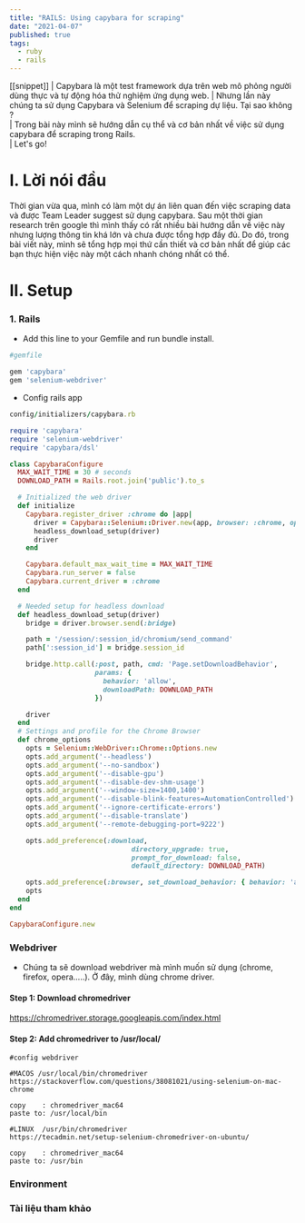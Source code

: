 ```yaml
---
title: "RAILS: Using capybara for scraping"
date: "2021-04-07"
published: true
tags:
  - ruby
  - rails
---
```


[[snippet]]
| Capybara là một test framework dựa trên web mô phỏng người dùng thực và tự động hóa thử nghiệm ứng dụng web.
| Nhưng lần này chúng ta sử dụng Capybara và Selenium để scraping dự liệu. Tại sao không ? </br>
| Trong bài này mình sẽ hướng dẫn cụ thể và cơ bản nhất về việc sử dụng capybara để scraping trong Rails. </br>
| Let's go!

# I. Lời nói đầu
Thời gian vừa qua, mình có làm một dự án liên quan đến việc scraping data và được Team Leader suggest sử dụng capybara. Sau một thời gian research trên google thì mình thấy có rất nhiều bài hướng dẫn về việc này nhưng lượng thông tin khá lớn và chưa được tổng hợp đầy đủ. Do đó, trong bài viết này, mình sẽ tổng hợp mọi thứ cần thiết và cơ bản nhất để giúp các bạn thực hiện việc này một cách nhanh chóng nhất có thể.
# II. Setup

### 1. Rails
- Add this line to your Gemfile and run bundle install.

```ruby
#gemfile

gem 'capybara'
gem 'selenium-webdriver'
```
- Config rails app

```ruby
config/initializers/capybara.rb

require 'capybara'
require 'selenium-webdriver'
require 'capybara/dsl'

class CapybaraConfigure
  MAX_WAIT_TIME = 30 # seconds
  DOWNLOAD_PATH = Rails.root.join('public').to_s

  # Initialized the web driver
  def initialize
    Capybara.register_driver :chrome do |app|
      driver = Capybara::Selenium::Driver.new(app, browser: :chrome, options: chrome_options)
      headless_download_setup(driver)
      driver
    end

    Capybara.default_max_wait_time = MAX_WAIT_TIME
    Capybara.run_server = false
    Capybara.current_driver = :chrome
  end

  # Needed setup for headless download
  def headless_download_setup(driver)
    bridge = driver.browser.send(:bridge)

    path = '/session/:session_id/chromium/send_command'
    path[':session_id'] = bridge.session_id

    bridge.http.call(:post, path, cmd: 'Page.setDownloadBehavior',
                     params: {
                       behavior: 'allow',
                       downloadPath: DOWNLOAD_PATH
                     })

    driver
  end
  # Settings and profile for the Chrome Browser
  def chrome_options
    opts = Selenium::WebDriver::Chrome::Options.new
    opts.add_argument('--headless')
    opts.add_argument('--no-sandbox')
    opts.add_argument('--disable-gpu')
    opts.add_argument('--disable-dev-shm-usage')
    opts.add_argument('--window-size=1400,1400')
    opts.add_argument('--disable-blink-features=AutomationControlled')
    opts.add_argument('--ignore-certificate-errors')
    opts.add_argument('--disable-translate')
    opts.add_argument('--remote-debugging-port=9222')

    opts.add_preference(:download,
                              directory_upgrade: true,
                              prompt_for_download: false,
                              default_directory: DOWNLOAD_PATH)

    opts.add_preference(:browser, set_download_behavior: { behavior: 'allow' })
    opts
  end
end

CapybaraConfigure.new

```







### Webdriver
- Chúng ta sẽ download webdriver mà mình muốn sử dụng (chrome, firefox, opera.....). Ở đây, mình dùng chrome driver. 

#### Step 1: **Download chromedriver**
https://chromedriver.storage.googleapis.com/index.html
#### Step 2:  **Add chromedriver to /usr/local/**

```
#config webdriver

#MACOS /usr/local/bin/chromedriver
https://stackoverflow.com/questions/38081021/using-selenium-on-mac-chrome

copy    : chromedriver_mac64 
paste to: /usr/local/bin

#LINUX  /usr/bin/chromedriver
https://tecadmin.net/setup-selenium-chromedriver-on-ubuntu/

copy    : chromedriver_mac64 
paste to: /usr/bin

```
### Environment

### Tài liệu tham khảo

